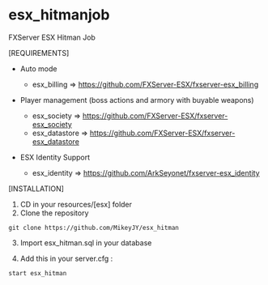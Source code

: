 # esx_hitmanjob
FXServer ESX Hitman Job

[REQUIREMENTS]

* Auto mode
  * esx_billing => https://github.com/FXServer-ESX/fxserver-esx_billing

* Player management (boss actions and armory with buyable weapons)
  * esx_society => https://github.com/FXServer-ESX/fxserver-esx_society
  * esx_datastore => https://github.com/FXServer-ESX/fxserver-esx_datastore
  
* ESX Identity Support
  * esx_identity => https://github.com/ArkSeyonet/fxserver-esx_identity

[INSTALLATION]

1) CD in your resources/[esx] folder
2) Clone the repository
```
git clone https://github.com/MikeyJY/esx_hitman
```
3) Import esx_hitman.sql in your database

4) Add this in your server.cfg :

```
start esx_hitman
```


